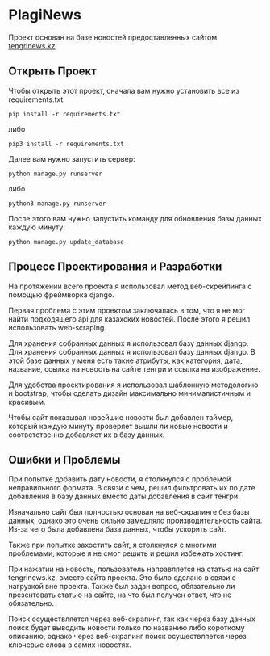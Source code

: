 # PlagiNews

Проект основан на базе новостей предоставленных сайтом [tengrinews.kz](https://tengrinews.kz).

## Открыть Проект

Чтобы открыть этот проект, сначала вам нужно установить все из requirements.txt:

```
pip install -r requirements.txt
```

либо

```
pip3 install -r requirements.txt
```
Далее вам нужно запустить сервер:

```
python manage.py runserver
```

либо

```
python3 manage.py runserver
```

После этого вам нужно запустить команду для обновления базы данных каждую минуту:

```
python manage.py update_database
```

## Процесс Проектирования и Разработки

На протяжении всего проекта я использовал метод веб-скрейпинга с помощью фреймворка django.

Первая проблема с этим проектом заключалась в том, что я не мог найти подходящего api для казахских новостей. После этого я решил использовать web-scraping.

Для хранения собранных данных я использовал базу данных django. Для хранения собранных данных я использовал базу данных django.  В этой базе данных у меня есть такие атрибуты, как категория, дата, название, ссылка на новость на сайте тенгри и ссылка на изображение.

Для удобства проектирования я использовал шаблонную методологию и bootstrap, чтобы сделать дизайн максимально минималистичным и красивым.

Чтобы сайт показывал новейшие новости был добавлен таймер, который каждую минуту проверяет вышли ли новые новости и соответственно добавляет их в базу данных.

## Ошибки и Проблемы

При попытке добавить дату новости, я столкнулся с проблемой неправильного формата. В связи с чем, решил фильтровать их по дате добавления в базу данных вместо даты добавления в сайт тенгри.

Изначально сайт был полностью основан на веб-скрапинге без базы данных, однако это очень сильно замедляло производительность сайта. Из-за чего была добавлена база данных, чтобы ускорить сайт.

Также при попытке захостить сайт, я столкнулся с многими проблемами, которые я не смог решить и решил избежать хостинг. 

При нажатии на новость, пользователь направляется на статью на сайт tengrinews.kz, вместо сайта проекта. Это было сделано в связи с нагрузкой вне проекта. Также был задан вопрос, обязательно ли презентовать статью на сайте, на что был получен ответ, что не обязательно. 

Поиск осуществляется через веб-скрапинг, так как через базу данных поиск будет выводить новости только по названию либо короткому описанию, однако через веб-скрапинг поиск осуществляется через ключевые слова в самих новостях.



